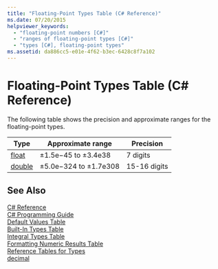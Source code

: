 ```yaml
---
title: "Floating-Point Types Table (C# Reference)"
ms.date: 07/20/2015
helpviewer_keywords: 
  - "floating-point numbers [C#]"
  - "ranges of floating-point types [C#]"
  - "types [C#], floating-point types"
ms.assetid: da886cc5-e01e-4f62-b3ec-6428c8f7a102
---
```

# Floating-Point Types Table (C# Reference)
The following table shows the precision and approximate ranges for the floating-point types.  
  
|Type|Approximate range|Precision|  
|----------|-----------------------|---------------|  
|[float](float.md)|±1.5e−45 to ±3.4e38|7 digits|  
|[double](double.md)|±5.0e−324 to ±1.7e308|15-16 digits|  
  
## See Also  
 [C# Reference](../../../csharp/language-reference/index.md)  
 [C# Programming Guide](../../../csharp/programming-guide/index.md)  
 [Default Values Table](default-values-table.md)  
 [Built-In Types Table](built-in-types-table.md)  
 [Integral Types Table](integral-types-table.md)  
 [Formatting Numeric Results Table](formatting-numeric-results-table.md)  
 [Reference Tables for Types](reference-tables-for-types.md)  
 [decimal](decimal.md)

